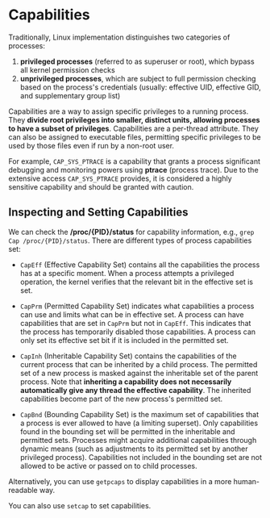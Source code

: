 # Capabilities

Traditionally, Linux implementation distinguishes two categories of processes:

1. **privileged processes** (referred to as superuser or root), which bypass all kernel permission checks
2. **unprivileged processes**, which are subject to full permission checking based on the process's credentials (usually: effective UID, effective GID, and supplementary group list)

Capabilities are a way to assign specific privileges to a running process. They **divide root privileges into smaller, distinct units, allowing processes to have a subset of privileges**. Capabilities are a per-thread attribute. They can also be assigned to executable files, permitting specific privileges to be used by those files even if run by a non-root user.

For example, `CAP_SYS_PTRACE` is a capability that grants a process significant debugging and monitoring powers using **ptrace** (process trace). Due to the extensive access `CAP_SYS_PTRACE` provides, it is considered a highly sensitive capability and should be granted with caution.

## Inspecting and Setting Capabilities

We can check the **/proc/{PID}/status** for capability information, e.g., `grep Cap /proc/{PID}/status`. There are different types of process capabilities set:

- `CapEff` (Effective Capability Set) contains all the capabilities the process has at a specific moment. When a process attempts a privileged operation, the kernel verifies that the relevant bit in the effective set is set.

- `CapPrm` (Permitted Capability Set) indicates what capabilities a process can use and limits what can be in effective set. A process can have capabilities that are set in `CapPrm` but not in `CapEff`. This indicates that the process has temporarily disabled those capabilities. A process can only set its effective set bit if it is included in the permitted set.

- `CapInh` (Inheritable Capability Set) contains the capabilities of the current process that can be inherited by a child process. The permitted set of a new process is masked against the inheritable set of the parent process. Note that **inheriting a capability does not necessarily automatically give any thread the effective capability**. The inherited capabilities become part of the new process's permitted set.

- `CapBnd` (Bounding Capability Set) is the maximum set of capabilities that a process is ever allowed to have (a limiting superset). Only capabilities found in the bounding set will be permitted in the inheritable and permitted sets. Processes might acquire additional capabilities through dynamic means (such as adjustments to its permitted set by another privileged process). Capabilities not included in the bounding set are not allowed to be active or passed on to child processes.

Alternatively, you can use `getpcaps` to display capabilities in a more human-readable way.

You can also use `setcap` to set capabilities.
